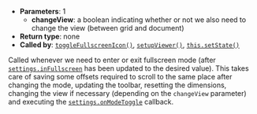 * **Parameters**: 1
    * **changeView**: a boolean indicating whether or not we also need to
      change the view (between grid and document)
* **Return type**: none
* **Called by**: [`toggleFullscreenIcon()`](#toggleFullscreenIcon),
  [`setupViewer()`](#setupViewer), [`this.setState()`](#this.setState)

Called whenever we need to enter or exit fullscreen mode (after
[`settings.inFullscreen`](#MONKEY) has been updated to the desired value). This
takes care of saving some offsets required to scroll to the same place after
changing the mode, updating the toolbar, resetting the dimensions, changing the
view if necessary (depending on the `changeView` parameter) and executing the
[`settings.onModeToggle`](#MONKEY) callback.
